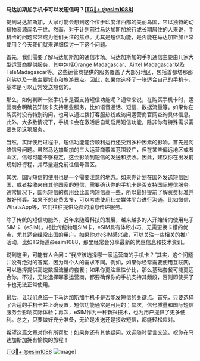 **马达加斯加手机卡可以发短信吗？[[TG💪+ @esim1088](https://t.me/s/esim1088)]**

提到马达加斯加，大家可能会想到这个位于印度洋西部的美丽岛国，它以独特的动植物资源闻名于世。然而，对于计划前往马达加斯加旅行或长期居住的人来说，手机卡的问题常常成为他们关注的焦点。尤其是短信功能，是否能在马达加斯加正常使用？今天我们就来详细探讨一下这个问题。

首先，我们需要了解马达加斯加的通信市场。马达加斯加的手机通信主要由几家大型运营商提供服务，其中包括Orange Madagascar、Airtel Madagascar以及TéléMadagascar等。这些运营商提供的服务覆盖了大部分地区，包括首都塔那那利佛以及一些主要城市和旅游景点。因此，如果你选择了一张适合自己的手机卡，基本是可以正常发送短信的。

那么，如何判断一张手机卡是否支持短信功能呢？通常来说，在购买手机卡时，运营商会明确告知该卡支持哪些服务，比如语音通话、短信、数据流量等。如果你在购买时没有特别询问，也可以通过拨打客服热线或访问运营商官网查询具体信息。此外，大多数情况下，手机卡会在激活后自动启用短信功能，除非你有特殊需求需要关闭这项服务。

当然，实际使用过程中，短信功能能否顺利运行还受到多种因素的影响。首先是网络信号问题。虽然马达加斯加的三大运营商覆盖范围较广，但在某些偏远地区或者山区，信号可能不够稳定，这会影响到短信的发送和接收。因此，建议你在出发前规划好行程，并尽量避免前往信号盲区。

其次，国际短信的使用也是一个需要注意的地方。如果你计划在国外发送短信回国，或者接收来自其他国家的短信，需要确认你的手机卡是否支持国际短信服务。通常情况下，国际短信的费用会比国内短信高一些，所以最好提前了解资费标准并做好预算。如果不想花费太多，可以考虑使用社交媒体平台进行沟通，比如微信、WhatsApp等，它们往往提供免费的消息传递服务。

除了传统的短信功能外，近年来随着科技的发展，越来越多的人开始转向使用电子SIM卡（eSIM）。相比传统物理SIM卡，eSIM具有体积小巧、无需更换卡槽的优点，尤其适合经常出国的用户。如果你对eSIM感兴趣，可以关注一些相关的推广活动，比如TG频道@esim1088，那里经常会分享最新的优惠信息和技术资讯。

说到这里，可能有人会问：“我应该选择哪一家运营商的手机卡？”其实，这个问题并没有绝对的答案，因为每个人的需求不同。例如，如果你经常需要使用互联网，可以选择提供高速数据流量的套餐；如果你更注重性价比，那么基础套餐可能更适合你。不过，无论选择哪家运营商，都要确保你的手机支持其频段，否则即使买了卡也无法正常使用。

最后，让我们总结一下马达加斯加手机卡是否能发短信的关键点。首先，只要选择了合适的手机卡并正确设置，短信功能通常是可用的；其次，信号质量和国际短信服务会影响实际体验；再次，eSIM作为一种新兴技术，也为用户提供了更多便利。总之，只要做好充分准备，无论是发送还是接收短信，都能轻松应对。

希望这篇文章对你有所帮助！如果你还有其他疑问，欢迎随时留言交流。祝你在马达加斯加拥有愉快的旅程！

[[TG💪+ @esim1088](https://t.me/s/esim1088) ![Image](https://i.postimg.cc/4NQfJmqS/Snipaste-2025-05-13-00-14-12.png)]
